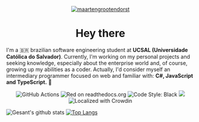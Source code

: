 <p align="center">
<a href="http://gesant.dev/" target="blank"><img align="center" src="https://img.shields.io/badge/-Acesse Meu Website-7CB342?style=for-the-badge&labelColor=7CB342" alt="maartengrootendorst"/></a>
<p>
  
<h1 align="center">Hey there</h1>
  
  I'm a 🇧🇷 brazilian software engineering student at <strong>UCSAL (Universidade Católica do Salvador)</strong>. Currently, I'm working on my personal projects and seeking knowledge, especially about the enterprise world and, of course, growing up my abilities as a coder. Actually, I'd consider myself an intermediary programmer focused on web and familiar with: 
<strong>C#, JavaScript and TypeScript.</strong> 🎈

<p align="center">
    <img src="https://img.shields.io/badge/TypeScript-007ACC?style=for-the-badge&logo=typescript&logoColor=white" alt="GitHub Actions">
    <img src="https://img.shields.io/badge/redis-%23DD0031.svg?&style=for-the-badge&logo=redis&logoColor=white" alt="Red on readthedocs.org">
    <img src="https://img.shields.io/badge/PostgreSQL-316192?style=for-the-badge&logo=postgresql&logoColor=white" alt="Code Style: Black">
    <img src="https://img.shields.io/badge/eslint-3A33D1?style=for-the-badge&logo=eslint&logoColor=white">
    <img src="https://img.shields.io/badge/Discord-7289DA?style=for-the-badge&logo=discord&logoColor=white" alt="Localized with Crowdin">
</p>


![Gesant's github stats](https://bad-apple-github-readme.vercel.app/api?show_bg=1&username=sato-company)
[![Top Langs](https://github-readme-stats.vercel.app/api/top-langs/?username=anuraghazra&layout=compact)](https://github.com/anuraghazra/github-readme-stats)

